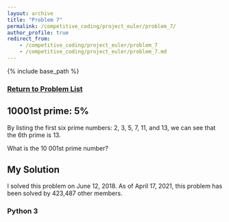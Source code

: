 ```yaml
---
layout: archive
title: "Problem 7"
permalink: /competitive_coding/project_euler/problem_7/
author_profile: true
redirect_from:
    - /competitive_coding/project_euler/problem_7
    - /competitive_coding/project_euler/problem_7.md
---
```

<link rel="stylesheet" href="/_competitive_coding/project_euler/project_euler_problem.css" type="text/css">

{% include base_path %}

<h3><a href="/competitive_coding/project_euler_home/">Return to Problem List</a></h3>

<h2 class="_5p">10001st prime: 5%</h2>
<div class="problem_content">
<p>By listing the first six prime numbers: 2, 3, 5, 7, 11, and 13, we can see that the 6th prime is 13.</p>
<p>What is the 10 001st prime number?</p>
</div>

## My Solution

I solved this problem on June 12, 2018. As of April 17, 2021, this problem has been solved by 423,487 other members. 

### Python 3

<script src="https://gist.github.com/NolantheNerd/10de801833a7cbfb2324d7e5462781b2.js"></script>